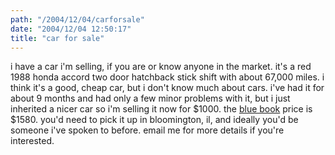 ```yaml
---
path: "/2004/12/04/carforsale" 
date: "2004/12/04 12:50:17" 
title: "car for sale" 
---
```

<p>i have a car i'm selling, if you are or know anyone in the market. it's a red 1988 honda accord two door hatchback stick shift with about 67,000 miles. i think it's a good, cheap car, but i don't know much about cars.  i've had it for about 9 months and had only a few minor problems with it, but i just inherited a nicer car so i'm selling it now for $1000. the <a href="http://www.kbb.com/">blue book</a> price is $1580. you'd need to pick it up in bloomington, il, and ideally you'd be someone i've spoken to before. email me for more details if you're interested.</p>